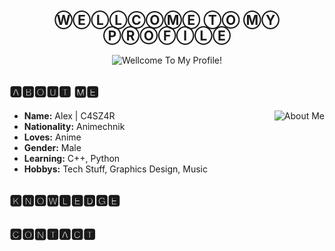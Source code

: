 
## <div align="center">ⓌⒺⓁⓁⒸⓄⓂⒺ ⓉⓄ ⓂⓎ ⓅⓇⓄⒻⒾⓁⒺ
<div align="center"><img src="https://s2.gifyu.com/images/c1625a30f9cd06c8b5.gif" alt="Wellcome To My Profile!"></div>

## 🅰🅱🅾🆄🆃 🅼🅴
<img src="https://s2.gifyu.com/images/c217e7d581b71c1178.gif" alt="About Me" align="right">

 - **Name:**  Alex | C4SZ4R  
 - **Nationality:**  Animechnik
 - **Loves:**  Anime
 - **Gender:**  Male
 - **Learning:** C++, Python 
 - **Hobbys:**  Tech Stuff, Graphics Design, Music

## 🅺🅽🅾🆆🅻🅴🅳🅶🅴

## 🅲🅾🅽🆃🅰🅲🆃
